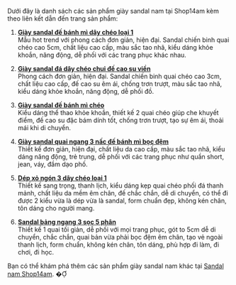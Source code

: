 Dưới đây là danh sách các sản phẩm giày sandal nam tại Shop14am kèm theo liên kết dẫn đến trang sản phẩm:

1. **[Giày sandal đế bánh mì dây chéo loại 1](https://shop14am.com/san-pham/giay-sandal-de-banh-mi-day-cheo-loai-1/)**  
   Mẫu hot trend với phong cách đơn giản, hiện đại. Sandal chiến binh quai chéo cao 5cm, chất liệu cao cấp, màu sắc tao nhã, kiểu dáng khỏe khoắn, năng động, dễ phối với các trang phục khác nhau.

2. **[Giày sandal đá dây chéo chui đế cao su viền](https://shop14am.com/san-pham/giay-sandal-da-day-cheo-chui-de-cao-su-vien/)**  
   Phong cách đơn giản, hiện đại. Sandal chiến binh quai chéo cao 3cm, chất liệu cao cấp, đế cao su êm ái, chống trơn trượt, màu sắc tao nhã, kiểu dáng khỏe khoắn, năng động, dễ phối đồ.

3. **[Giày sandal đế bánh mì chéo](https://shop14am.com/san-pham/giay-sandal-de-banh-mi-cheo/)**  
   Kiểu dáng thể thao khỏe khoắn, thiết kế 2 quai chéo giúp che khuyết điểm, đế cao su đặc bám dính tốt, chống trơn trượt, tạo sự êm ái, thoải mái khi di chuyển.

4. **[Giày sandal quai ngang 3 nấc đế bánh mì bọc đệm](https://shop14am.com/san-pham/giay-sandal-quai-ngang-3-nac-de-banh-mi-boc-dem/)**  
   Thiết kế đơn giản, hiện đại, chất liệu da cao cấp, màu sắc tao nhã, kiểu dáng năng động, trẻ trung, dễ phối với các trang phục như quần short, jean, váy, đầm dạo phố.

5. **[Dép xỏ ngón 3 dây chéo loại 1](https://shop14am.com/san-pham/dep-xo-ngon-3-day-cheo-loai-1/)**  
   Thiết kế sang trọng, thanh lịch, kiểu dáng kẹp quai chéo phối đá thanh mảnh, chất liệu da mềm êm chân, đế chắc chắn, dễ di chuyển, có thể đi được 2 kiểu vừa là dép vừa là sandal, form chuẩn đẹp, không kén chân, tôn dáng cho người mang.

6. **[Sandal bảng ngang 3 sọc 5 phân](https://shop14am.com/san-pham/sandal-bang-ngang-3-soc-5-phan/)**  
   Thiết kế 1 quai tối giản, dễ phối với mọi trang phục, gót to 5cm dễ di chuyển, chắc chắn, quai bản vừa phải bọc đệm êm chân, tạo vẻ ngoài thanh lịch, form chuẩn, không kén chân, tôn dáng, phù hợp đi làm, đi chơi, đi học.

Bạn có thể khám phá thêm các sản phẩm giày sandal nam khác tại [Sandal nam Shop14am](https://shop14am.com/bmt/giay-dep-nam/sandal/). � 
